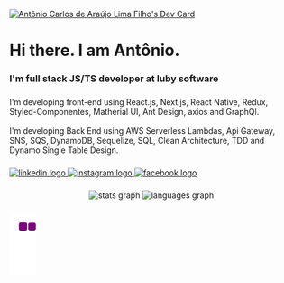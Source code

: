 <a href="https://app.daily.dev/mracalf"><img src="https://api.daily.dev/devcards/fb326f5d5eaf40b7af36b1ff90b9f9c0.png?r=6pu" width="200" alt="Antônio Carlos de Araújo Lima Filho's Dev Card"/></a>

###

<h1 align="left">Hi there. I am Antônio.</h1>

###

<h3 align="left">I'm full stack JS/TS developer at luby software</h3>

###

<p align="left">I'm developing front-end using React.js, Next.js, React Native, Redux, Styled-Componentes, Matherial UI, Ant Design, axios and GraphQl.<br><br>I'm developing Back End using AWS Serverless Lambdas, Api Gateway, SNS, SQS, DynamoDB, Sequelize, SQL, Clean Architecture, TDD and Dynamo Single Table Design.</p>

###

<div align="left">
  <a href="https://www.linkedin.com/in/mracalf/" target="_blank">
    <img src="https://raw.githubusercontent.com/maurodesouza/profile-readme-generator/master/src/assets/icons/social/linkedin/default.svg" width="92" height="40" alt="linkedin logo"  />
  </a>
  <a href="https://www.instagram.com/antonio.araujol/" target="_blank">
    <img src="https://raw.githubusercontent.com/maurodesouza/profile-readme-generator/master/src/assets/icons/social/instagram/default.svg" width="92" height="40" alt="instagram logo"  />
  </a>
  <a href="https://www.facebook.com/mracalf/" target="_blank">
    <img src="https://raw.githubusercontent.com/maurodesouza/profile-readme-generator/master/src/assets/icons/social/facebook/default.svg" width="92" height="40" alt="facebook logo"  />
  </a>
</div>

###

<div align="center">
  <img src="https://github-readme-stats.vercel.app/api?hide_title=false&hide_rank=false&show_icons=true&include_all_commits=true&count_private=true&disable_animations=false&theme=dracula&locale=en&hide_border=false&username=mracalf" height="150" alt="stats graph"  />
  <img src="https://github-readme-stats.vercel.app/api/top-langs?locale=en&hide_title=false&layout=compact&card_width=320&langs_count=5&theme=dracula&hide_border=false&username=mracalf" height="150" alt="languages graph"  />
</div>

###

![<img href="https://raw.githubusercontent.com/mracalf/mracalf/blob/output/snake.svg" alt="Snake animation" />](https://raw.githubusercontent.com/MrAcalf/mracalf/output/github-contribution-grid-snake.gif)

###
